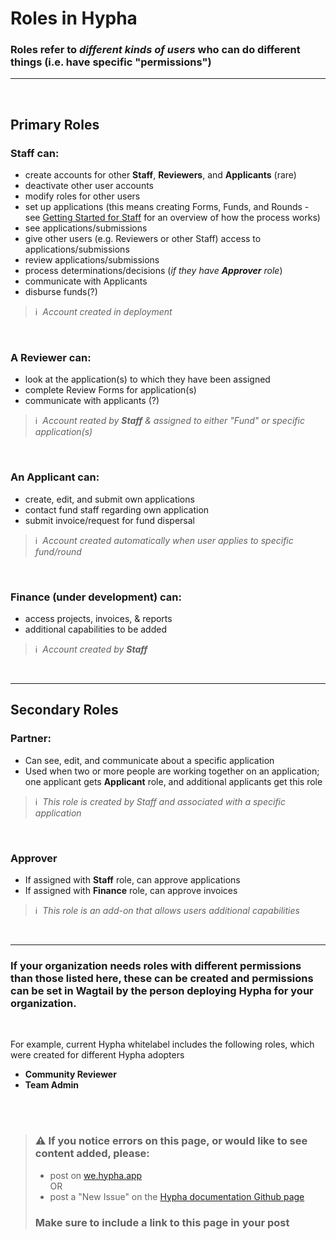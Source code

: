# Roles in Hypha

### **Roles** refer  to *different kinds of users* who can do different things (i.e. have specific "permissions")
___

<br>


## Primary Roles


### **Staff** can:
- create accounts for other **Staff**, **Reviewers**, and **Applicants** (rare)
- deactivate other user accounts
- modify roles for other users
- set up applications (this means creating Forms, Funds, and Rounds - see [Getting Started for Staff](https://docs.hypha.app/gettingstarted_overview/gettingstarted_staff) for an overview of how the process works)
- see applications/submissions
- give other users (e.g. Reviewers or other Staff) access to applications/submissions
- review applications/submissions
- process determinations/decisions (*if they have **Approver** role*)
- communicate with Applicants
- disburse funds(?)

> ℹ️ &nbsp;*Account created in deployment*

<br>



### A **Reviewer** can:
- look at the application(s) to which they have been assigned
- complete Review Forms for application(s)
- communicate with applicants (?)

> ℹ️ &nbsp;*Account reated by **Staff** & assigned to either "Fund" or specific application(s)*

<br>


### An **Applicant** can:
- create, edit, and submit own applications
- contact fund staff regarding own application
- submit invoice/request for fund dispersal

> ℹ️ &nbsp;*Account created automatically when user applies to specific fund/round*
 
<br>


### **Finance** (under development) can:
- access projects, invoices, & reports
- additional capabilities to be added

> ℹ️ &nbsp;*Account created by **Staff***

<br>

___

## Secondary Roles

### **Partner**:
- Can see, edit, and communicate about a specific application
- Used when two or more people are working together on an application; one applicant gets **Applicant** role, and additional applicants get this role

> ℹ️ &nbsp;*This role is created by Staff and associated with a specific application*

<br>

### **Approver**
- If assigned with **Staff** role, can approve applications
- If assigned with **Finance** role, can approve invoices

> ℹ️ &nbsp;*This role is an add-on that allows  users additional capabilities*

<br>

___

### If your organization needs roles with different permissions than those listed here, these can be created and permissions can be set in Wagtail by the person deploying Hypha for your organization.

<br>

For example, current Hypha whitelabel includes the following roles, which were created for different Hypha adopters
- **Community Reviewer**
- **Team Admin**


<br>
<br>

> ### ⚠️ If you notice errors on this page, or would like to see content added, please: 
> - post on [we.hypha.app](we.hypha.app)<br>
> OR
> - post a "New Issue" on the [Hypha documentation Github page](https://github.com/HyphaApp/hypha-docs/issues)
> 
>  ### Make sure to include a **link to this page** in your post  